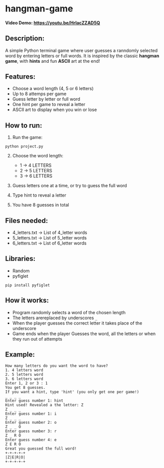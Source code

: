 # hangman-game
#### Video Demo:  https://youtu.be/HrlacZZAD5Q
## Description:

A simple Python terminal game where user guesses a ranndomly selected word by entering letters or full words. It is inspired by the classic **hangman game**, with **hints** and fun **ASCII** art at the end!

## Features:

- Choose a word length (4, 5 or 6 letters)
- Up to 8 attemps per game
- Guess letter by letter or full word
- One hint per game to reveal a letter
- ASCII art to display when you win or lose

## How to run:
1. Run the game:

```
python project.py
```
2. Choose the word length:
    - 1 -> 4 LETTERS
    - 2 -> 5 LETTERS
    - 3 -> 6 LETTERS

3. Guess letters one at a time, or try to guess the full word
4. Type hint to reveal a letter
5. You have 8 guesses in total

## Files needed:
- 4_letters.txt -> List of 4_letter words 
- 5_letters.txt -> List of 5_letter words 
- 6_letters.txt -> List of 6_letter words 
    
## Libraries:
- Random
- pyfiglet
```
pip install pyfiglet
```

## How it works:
- Program randomly selects a word of the chosen length
- The letters arereplaced by underscores ```_```
- When the player guesses the correct letter it takes place of the underscore
- Game ends when the player Guesses the word, all the letters or when they run out of attempts

## Example:
```
How many letters do you want the word to have? 
1. 4 letters word
2. 5 letters word
3. 6 letters word
Enter 1, 2 or 3 : 1
You get 8 guesses.
If you want a hint, type 'hint' (you only get one per game!)
_ _ _ _
Enter guess number 1: hint
Hint used! Revealed a the letter: Z
Z _ _ _
Enter guess number 1: i
Z _ _ _
Enter guess number 2: o
Z _ _ O
Enter guess number 3: r
Z _ R O
Enter guess number 4: e
Z E R O
Great you guessed the full word!
+-+-+-+-+
|Z|E|R|O|
+-+-+-+-+
```
